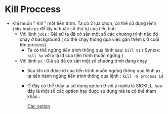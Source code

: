 # Kill Proccess

- Khi muốn " Kill " một tiến trình. Ta có 2 lựa chọn, có thể sử dụng lệnh `jobs` hoặc `ps` để lấy id hoặc số thứ tự của tiến tình
    - Với lệnh `jobs` : Giả sử ta đã có sẵn một số các chương trình nào đó chạy ở background ( có thể chạy thông qua việc gán thêm `&` ở cuối tên process)
        - Ta có thể ngừng tiến trình thông qua lệnh sau: `kill %1` ( Syntax: `kill %x` với x là id của tiến trình muốn ngừng )
    - Với lệnh `ps` : Giả sử đã có sẵn một số chương trình đang chạy
        - Sau khi có được id của tiến trình muốn ngừng thông qua lệnh `ps` , ta tiến hành ngừng tiến trình thông qua lệnh : `kill -9 process id`
        - Ở đây có thể thấy ta sử dụng option 9 với ý nghĩa là SIGKILL, sau đây là một số các option hay được sử dụng mà ta có thể tham khảo :

            [Các option ](Kill%20Proccess%20/C%20c%20option%202866dd67d06341008a165157a39f500b.csv)
